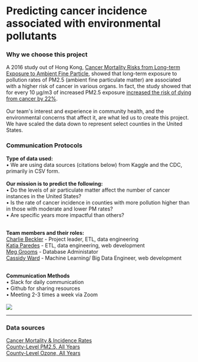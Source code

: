 # Predicting cancer incidence associated with environmental pollutants

  
 ### Why we choose this project

A 2016 study out of Hong Kong, <a href="https://aacrjournals.org/cebp/article/25/5/839/71066/Cancer-Mortality-Risks-from-Long-term-Exposure-to">Cancer Mortality Risks from Long-term Exposure to Ambient Fine Particle</a>,  showed that long-term exposure to pollution rates of PM2.5 (ambient fine particulate matter) are associated with a higher risk of cancer in various organs. In fact, the study showed that for every 10 µg/m3 of increased PM2.5 exposure <a href="https://www.aacr.org/patients-caregivers/progress-against-cancer/air-pollution-associated-cancer/">increased the risk of dying from cancer by 22%</a>.
<BR><BR>
Our team's interest and experience in community health, and the environmental concerns that affect it, are what led us to create this project. We have scaled the data down to represent select counties in the United States.
<BR>

### Communication Protocols
<strong>Type of data used:</strong><BR>
• We are using data sources (citations below) from Kaggle and the CDC, primarily in CSV form.
<BR><BR>
 <Strong> Our mission is to predict the following:</strong> <br>
• Do the levels of air particulate matter affect the number of cancer instances in the United States?
<BR>
• Is the rate of cancer incidence in counties with more pollution higher than in those with moderate and lower PM rates?
<BR>
• Are specific years more impactful than others?
<BR>
<BR>

<strong> Team members and their roles:</strong><Br>
<a href="https://github.com/cbeckler/final_project/tree/cb_etl">Charlie Beckler</a> - Project leader, ETL, data engineering
<BR>
 <a href="https://github.com/cbeckler/final_project/tree/kp_etl">Katia Paredes</a> - ETL, data engineering, web development
<BR>
 <a href="https://github.com/cbeckler/final_project/tree/mg_SQL">Meg Grooms</a> - Database Administator
<BR>
 <a href="https://github.com/cbeckler/final_project/tree/cw_mlm"> Cassidy Ward</a> - Machine Learning/ Big Data Engineer, web development

<BR>
<strong>Communication Methods</strong>
<BR>
• Slack for daily communication
<BR>
• Github for sharing resources
<BR>
• Meeting 2-3 times a week via Zoom  
<BR><BR>
<img src="https://github.com/cbeckler/final_project/blob/mg_SQL/Database/QuickDB.png">
  
  
  
  
  
----

  
  ### Data sources

<a href="https://www.kaggle.com/datasets/thedevastator/us-county-level-cancer-mortality-and-incidence-r?resource=download">Cancer Mortality & Incidence Rates</a>
<BR>
<a href="https://data.cdc.gov/Environmental-Health-Toxicology/Daily-PM2-5-Concentrations-All-County-2001-2016/7vdq-ztk9">County-Level PM2.5, All Years</a>
<BR>
 <a href="https://data.cdc.gov/Environmental-Health-Toxicology/Daily-County-Level-Ozone-Concentrations-2001-2016/kmf5-t9yc">County-Level Ozone, All Years</a>
<BR>

